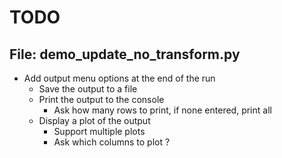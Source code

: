 # TODO

## File: demo_update_no_transform.py

- Add output menu options at the end of the run
  - Save the output to a file
  - Print the output to the console
    - Ask how many rows to print, if none entered, print all
  - Display a plot of the output
    - Support multiple plots
    - Ask which columns to plot ?
